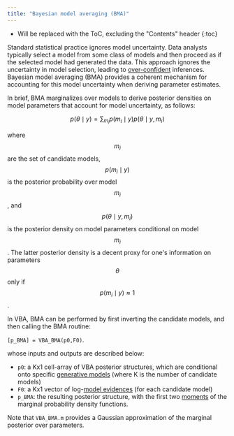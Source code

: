 ```yaml
---
title: "Bayesian model averaging (BMA)"
---
```

* Will be replaced with the ToC, excluding the "Contents" header
{:toc}



Standard statistical practice ignores model uncertainty. Data analysts typically select a model from some class of models and then proceed as if the selected model had generated the data. This approach ignores the uncertainty in model selection, leading to [over-confident](https://en.wikipedia.org/wiki/Overconfidence_effect) inferences. Bayesian model averaging (BMA) provides a coherent mechanism for accounting for this model uncertainty when deriving parameter estimates.

In brief, BMA marginalizes over models to derive posterior densities on model parameters that account for model uncertainty, as follows:

$$p(\theta\mid y) = \sum_{m_i} p(m_i\mid y) p(\theta\mid y,m_i)$$

where $$m_i$$ are the set of candidate models, $$p(m_i\mid y)$$ is the posterior probability over model $$m_i$$, and $$p(\theta\mid y,m_i)$$ is the posterior density on model parameters conditional on model $$m_i$$. The latter posterior density is a decent proxy for one's information on parameters $$\theta$$ only if $$p(m_i\mid y) \approx 1$$.


In VBA, BMA can be performed by first inverting the candidate models, and then calling the BMA routine:

`[p_BMA] = VBA_BMA(p0,F0)`.

whose inputs and outputs are described below:

- `p0`: a Kx1 cell-array of VBA posterior structures, which are conditional onto specific [generative models](https://en.wikipedia.org/wiki/Generative_model) (where K is the number of candidate models)
- `F0`: a Kx1 vector of log-[model evidences](https://en.wikipedia.org/wiki/Marginal_likelihood) (for each candidate model)
- `p_BMA`: the resulting posterior structure, with the first two [moments](https://en.wikipedia.org/wiki/Moment_(mathematics)) of the marginal probability density functions.

Note that `VBA_BMA.m` provides a Gaussian approximation of the marginal posterior over parameters.
